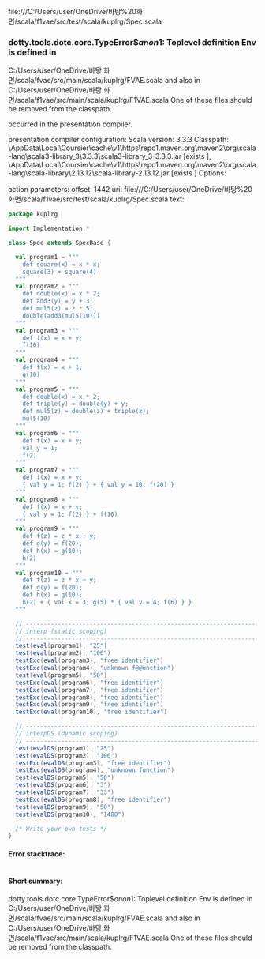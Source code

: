 file:///C:/Users/user/OneDrive/바탕%20화면/scala/f1vae/src/test/scala/kuplrg/Spec.scala
### dotty.tools.dotc.core.TypeError$$anon$1: Toplevel definition Env is defined in
  C:/Users/user/OneDrive/바탕 화면/scala/fvae/src/main/scala/kuplrg/FVAE.scala
and also in
  C:/Users/user/OneDrive/바탕 화면/scala/f1vae/src/main/scala/kuplrg/F1VAE.scala
One of these files should be removed from the classpath.

occurred in the presentation compiler.

presentation compiler configuration:
Scala version: 3.3.3
Classpath:
<HOME>\AppData\Local\Coursier\cache\v1\https\repo1.maven.org\maven2\org\scala-lang\scala3-library_3\3.3.3\scala3-library_3-3.3.3.jar [exists ], <HOME>\AppData\Local\Coursier\cache\v1\https\repo1.maven.org\maven2\org\scala-lang\scala-library\2.13.12\scala-library-2.13.12.jar [exists ]
Options:



action parameters:
offset: 1442
uri: file:///C:/Users/user/OneDrive/바탕%20화면/scala/f1vae/src/test/scala/kuplrg/Spec.scala
text:
```scala
package kuplrg

import Implementation.*

class Spec extends SpecBase {

  val program1 = """
    def square(x) = x * x;
    square(3) + square(4)
  """
  val program2 = """
    def double(x) = x * 2;
    def add3(y) = y + 3;
    def mul5(z) = z * 5;
    double(add3(mul5(10)))
  """
  val program3 = """
    def f(x) = x + y;
    f(10)
  """
  val program4 = """
    def f(x) = x + 1;
    g(10)
  """
  val program5 = """
    def double(x) = x * 2;
    def triple(y) = double(y) + y;
    def mul5(z) = double(z) + triple(z);
    mul5(10)
  """
  val program6 = """
    def f(x) = x + y;
    val y = 1;
    f(2)
  """
  val program7 = """
    def f(x) = x + y;
    { val y = 1; f(2) } + { val y = 10; f(20) }
  """
  val program8 = """
    def f(x) = x + y;
    { val y = 1; f(2) } + f(10)
  """
  val program9 = """
    def f(z) = z * x + y;
    def g(y) = f(20);
    def h(x) = g(10);
    h(2)
  """
  val program10 = """
    def f(z) = z * x + y;
    def g(y) = f(20);
    def h(x) = g(10);
    h(2) + { val x = 3; g(5) * { val y = 4; f(6) } }
  """

  // -------------------------------------------------------------------------
  // interp (static scoping)
  // -------------------------------------------------------------------------
  test(eval(program1), "25")
  test(eval(program2), "106")
  testExc(eval(program3), "free identifier")
  testExc(eval(program4), "unknown f@@unction")
  test(eval(program5), "50")
  testExc(eval(program6), "free identifier")
  testExc(eval(program7), "free identifier")
  testExc(eval(program8), "free identifier")
  testExc(eval(program9), "free identifier")
  testExc(eval(program10), "free identifier")

  // -------------------------------------------------------------------------
  // interpDS (dynamic scoping)
  // -------------------------------------------------------------------------
  test(evalDS(program1), "25")
  test(evalDS(program2), "106")
  testExc(evalDS(program3), "free identifier")
  testExc(evalDS(program4), "unknown function")
  test(evalDS(program5), "50")
  test(evalDS(program6), "3")
  test(evalDS(program7), "33")
  testExc(evalDS(program8), "free identifier")
  test(evalDS(program9), "50")
  test(evalDS(program10), "1480")

  /* Write your own tests */
}

```



#### Error stacktrace:

```

```
#### Short summary: 

dotty.tools.dotc.core.TypeError$$anon$1: Toplevel definition Env is defined in
  C:/Users/user/OneDrive/바탕 화면/scala/fvae/src/main/scala/kuplrg/FVAE.scala
and also in
  C:/Users/user/OneDrive/바탕 화면/scala/f1vae/src/main/scala/kuplrg/F1VAE.scala
One of these files should be removed from the classpath.
